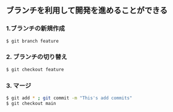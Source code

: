 ## ブランチを利用して開発を進めることができる

### 1.ブランチの新規作成
```Bash
$ git branch feature
```

### 2. ブランチの切り替え
```Bash
$ git checkout feature
```

### 3. マージ
```Bash
$ git add * ; git commit -m "This's add commits"
$ git checkout main
```